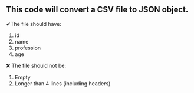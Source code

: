 ## This code will convert a CSV file to JSON object.

✔The file should have:

1. id
1. name
1. profession
1. age

❌ The file should not be:

1. Empty
1. Longer than 4 lines (including headers)
